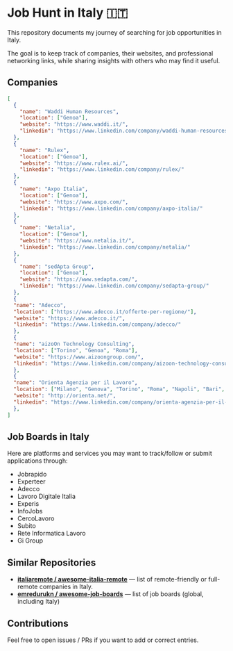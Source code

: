 # Job Hunt in Italy 🇮🇹

This repository documents my journey of searching for job opportunities in Italy.

The goal is to keep track of companies, their websites, and professional networking links, while sharing insights with others who may find it useful.  

## Companies

```JSON
[
  {
    "name": "Waddi Human Resources",
    "location": ["Genoa"],
    "website": "https://www.waddi.it/",
    "linkedin": "https://www.linkedin.com/company/waddi-human-resources/"
  },
  {
    "name": "Rulex",
    "location": ["Genoa"],
    "website": "https://www.rulex.ai/",
    "linkedin": "https://www.linkedin.com/company/rulex/"
  },
  {
    "name": "Axpo Italia",
    "location": ["Genoa"],
    "website": "https://www.axpo.com/",
    "linkedin": "https://www.linkedin.com/company/axpo-italia/"
  },
  {
    "name": "Netalia",
    "location": ["Genoa"],
    "website": "https://www.netalia.it/",
    "linkedin": "https://www.linkedin.com/company/netalia/"
  },
  {
    "name": "sedApta Group",
    "location": ["Genoa"],
    "website": "https://www.sedapta.com/",
    "linkedin": "https://www.linkedin.com/company/sedapta-group/"
  },
  {
  "name": "Adecco",
  "location": ["https://www.adecco.it/offerte-per-regione/"],
  "website": "https://www.adecco.it/",
  "linkedin": "https://www.linkedin.com/company/adecco/"
  },
  {
  "name": "aizoOn Technology Consulting",
  "location": ["Torino", "Genoa", "Roma"],
  "website": "https://www.aizoongroup.com/",
  "linkedin": "https://www.linkedin.com/company/aizoon-technology-consulting/"
  },
  {
  "name": "Orienta Agenzia per il Lavoro",
  "location": ["Milano", "Genova", "Torino", "Roma", "Napoli", "Bari", "Brescia"],
  "website": "http://orienta.net/",
  "linkedin": "https://www.linkedin.com/company/orienta-agenzia-per-il-lavoro/"
  },
]
```

## Job Boards in Italy

Here are platforms and services you may want to track/follow or submit applications through:

- Jobrapido
- Experteer  
- Adecco  
- Lavoro Digitale Italia  
- Experis  
- InfoJobs  
- CercoLavoro  
- Subito  
- Rete Informatica Lavoro  
- Gi Group

## Similar Repositories

- **[italiaremote / awesome-italia-remote](https://github.com/italiaremote/awesome-italia-remote)** — list of remote-friendly or full-remote companies in Italy.
- **[emredurukn / awesome-job-boards](https://github.com/emredurukn/awesome-job-boards)** — list of job boards (global, including Italy)

## Contributions

Feel free to open issues / PRs if you want to add or correct entries.
